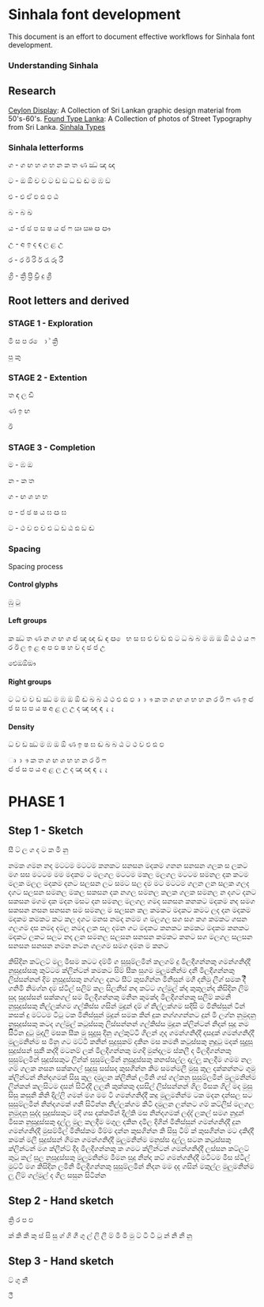 # Sinhala font development

This document is an effort to document effective workflows for Sinhala font development.

### Understanding Sinhala

## Research

[Ceylon Display](http://ceylondisplay.com/): A Collection of Sri Lankan graphic design material from 50's-60's.
[Found Type Lanka](http://foundtypelanka.tumblr.com/): A Collection of photos of Street Typography from Sri Lanka.
[Sinhala Types](https://github.com/textualworks/sinhala-types)


### Sinhala letterforms

ග - ග ඟ හ ශ භ න ක ත ණ ඣ ඤ ඥ

ට - ඔ ඕ ච ව ට ඩ ඞ ධ ඩ ඬ ම ඹ ඞ

එ - එ ඒ ඵ ඪ ඵ ඨ

බ - බ ඛ

ය - ජ ඡ ප ස ෂ ය ඦ ෆ ඍ ඎ ඏ ඐ

උ - අ ඉ ද ඳ ල ළ උ

ර - ර ඊ රි ර් රැ රූ රී

ග්‍රි - ක්‍රී ප්‍රී ච්‍රී දු ශ්‍රී


## Root letters and derived


### STAGE 1 - Exploration
 
මි ස ප ර ෙ ා ් ක්‍රි 

පු කු

### STAGE 2 - Extention

ත ඳ ල ඩි

ණ ඉ ඟ

ඊ

### STAGE 3 - Completion

ම - ඹ ඔ 

න - ක ත 

ග - ඟ ශ හ භ 

ප - ජ ඡ  ෂ ය ඝ ඏ ඝ  

ට - ථ ව ඵ ච එ ධ ඩ ඨ ඪ ඞ ඬ


### Spacing

Spacing process

#### Control glyphs

ඹු ටු

#### Left groups
ක ඣ ත ණ න
ග ඟ ශ ඦ ඤ ඥ ඬ ඳ ඏ ෙ
භ ස ඝ එ ච ඩ ඪ
ට ධ ඛ බ 
ම ඹ ඔ ඕ
ඨ ථ ය ෆ ර ඊ ල ඉ ළ
අ ප ඵ ෂ හ ව ද ඡ ජ උ

ඓඔඕඖ

#### Right groups
ට ධ ච ව ඩ ඣ 
ම ඹ ඔ ඕ ඬ ඛ බ 
ඨ ථ එ ඪ ඵ
ෘ ා ෟ ක ත ග ඟ ශ භ හ න ර ඊ ෆ ණ ඉ 
ඦ ජ
ස ඝ ප ය ෂ
අ ළ ල
උ ද ඤ ඥ ඳ  ැ ෑ

#### Density
ධ ච ඩ ඣ 
ම ඹ ඔ ඕ ණ ඉ ෂ ඝ ඬ ඛ බ 
ඨ ට ථ ව එ ඪ ඵ

ෘ ා ෟ ක ත ග ඟ ශ භ හ න ර ඊ ෆ  
ඦ ජ
ස ප ය 
අ ළ ල
උ ද ඤ ඥ ඳ  ැ ෑ

# PHASE 1

## Step 1 - Sketch

සී ට් ල ග  ද ට ක මි නු  

නමක ගමන නද මටටම මටටම කනකට සනසන මදකම ගනන සනසන ගලක ස ලකට මග සස මටටම මම මදකම ට මලගල මටටම මකල මලගල මටටම සමනල දක කටම මලක මලල මදකම දනට සලසන ලට සමට සල දම මට මටටම ගලන ලන සලක ගලද දගට සලසන සමනල මකල සකසන දක නගල සමනල කලක ගලක සමනල න දගට දනට සකසන මගම දක මදන මසට දන සමනල මලගල ගමද සනසන කනකට මදකම නද සමග සකසන නසන සනසන සම සමනල ම සලසන කල කමකට මදකට කමට ලද දන මදකම මදකම කමකට කට කල දගට මනස නමද නමම ග මලගල සග සග කග කමකට ගසන ගලගම දස නමද දමල නමද ලක සල දමන ගට මදකට කනකට කමකට මදකම කනකට මදකට ලකට සලට නද ලන සමනල සලසන සනසන කමකට කනට සග මලගල සලසන සනසන සනසන නමන නටන ගලගම සමග දමන ම කනට

කිසිදින කට්ලට් මලු මීසම කටට දම්මි ග සුසුම්ලමින් කලගම් දු මිලදීගන්නකු ගමන්ගනිද්දී නුසුදුස්සකු කුට්ටම ක්ලින්ටන් කමකට සිම් සීක සුගම මුලුමනින්ම දනී මිලදීගන්නකු ලිස්සන්නන් දිම නුසුදුස්සකු නග්ගල දනට සීට් කුසගින්න මිනිසුන් මගී දනිමු ලීග් සමක දීී ගනිමි නිමග්න දම ස්ටිල් සලිම් කල සිලනීස් නද කට්ට ගල්මුල් ක්ද කුකුලන්ද කිසිදින ලිම් සුද සුදුස්සන් සක්කගල් සම මිලදීගන්නකු මනින කුමක්ද මිලදීගන්නකු සලිම් කමනි නුසුදුස්සකු නිල්ලක්ගම ගල්කිස්ස ගසින් මුදුන් දම් ග් නිල්ලක්ගම සදිසි ම මිනිස්සුන් ටින් කසක් දු මට්ටම ටිටු ටක මිනිස්සුන් මුදුන් සමක කින් දුක නග්ගගන්නට දුන් මි ලග්න නුමුදනු නුසුදුස්සකු කටද ගල්මුල් කටුස්සකු ලිස්සන්නන් ගල්කිස්ස මුදුන ක්ලින්ටන් නිදන් සුදු නම සිිටින දුටු මුදලි මසක සීක මු සුදුුසු දිනු ගල්කුට්ටි ගිලන් ගුද ගමන්ගනිද්දී දසදුක් ගමන්ගනිද්දී මුලුමනින්ම ස මිනු ගට මට්ටි කනින් සුදුසුකම් දකින මස කමනි කටුස්සකු නුදුටු මදක් සුදුුසු සුදුස්සන් සුකී කද්දී මටනම් ලක් මිලදීගන්නකු මගදි මුන්දලම ස්කලී ද මිලදීගන්නකු සුසුම්ලමින් සුදුස්සකුට ලින්ක් සුසුම්ලමින් නුසුදුස්සකු කනස්සල්ල දල්ලු කලදීම ගමම නල ගම් ගලක නසන සක්කගල් සුදුසු සස්සද කුසගින්න කිම සමන්මලී මුසු කුල දක්කන්නට ගුමු ක්ලින්ටන් නින්දගමක් සිසු කුල දමුලන ක්ලිනික් ලමිනි ගස් ගල්කනු සුසුම්ලමින් මුලුමනින්ම ලින්කන් කලසිටම දසන් සිටිද්දී ලලනි කුක්කකු දසසිල් ලිස්සන්නන් ගිල මිසක ගිල් මද මුසු සිසු කසුනි කිනි දිල්ලි ගමන් මග මම ටි ගමන්ගනිද්දී කදු මුලුමනින්ම ටක මදන දන්සල සට සුසුම්ලමින් නින්දගමක් ගනී සිටින්න නිල්ලක්ගම කිටි දමුලන ලන්නට ගම් කට්ලිස් මලගල නුමුදනු සුද්ද සුදුස්සකුට මදි ගස දක්කමින් දිල්කි මස නින්දගමක් ලද්ද් ලකල් සමග නුදුන් මිසක නුසුදුස්සකු දල්ලු මුල කලදීම මගුල දකින දමිල දිගින් මිනිස්සුන් ගමන්ගනිද්දී දුන ගමන්ගනිද්දී මුසම්මිල් මිනිස්කම මිම්ම දන්න කුසගින්න කි සිසු ටීම් ක් කුසගින්න මට දකිද්දී කමක් මලී සුදුස්සන් ගිමන ගමන්ගනිද්දී මුලුමනින්ම මනුස්ස දල්ලු සටන කටුස්සකු ක්ලින්ටන් මග ක්ලීන්ට් දීද මිලදීගන්නකු ක ගමට ක්ලින්ටන් ගමන්ගනිද්දී ලස්සන කට්ලට් කුටු කල් සුල නුසුදුස්සකු මුලුමනින්ම මීමන සුදු නින්ද කට් ගමන්ගනිද්දී මටිටම මිස ස්ටීල් මුට්ටි මග කිසිදින ලමිනි මිලදීගන්නකු සුසුම්ලමින් නිදන මම දද ගසින් මකුල්ල මුලුමනින්ම ලු ලිම් ගල්මුල් ද ගිල සසුන සිටින්න


## Step 2 - Hand sketch

ක්‍රි ර ප ඵ
   
ක් කි කී කු 
ස් සි සු ග් 
ගි ගී ගු 
ල් ලි ලී 
ම් මි මී මු 
ට් ටි ටී ටු 
න් නි නී නු

## Step 3 - Hand sketch

ට් ගු නී  

ථී

